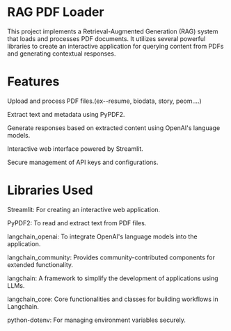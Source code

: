# RAG PDF Loader
This project implements a Retrieval-Augmented Generation (RAG) system that loads and processes PDF documents. It utilizes several powerful libraries to create an interactive application for querying content from PDFs and generating contextual responses. 

# Features

Upload and process PDF files.(ex--resume, biodata, story, peom....)

Extract text and metadata using PyPDF2.

Generate responses based on extracted content using OpenAI's language models.

Interactive web interface powered by Streamlit.

Secure management of API keys and configurations.

# Libraries Used

Streamlit: For creating an interactive web application.

PyPDF2: To read and extract text from PDF files.

langchain_openai: To integrate OpenAI's language models into the application.

langchain_community: Provides community-contributed components for extended functionality.

langchain: A framework to simplify the development of applications using LLMs.

langchain_core: Core functionalities and classes for building workflows in Langchain.

python-dotenv: For managing environment variables securely.
